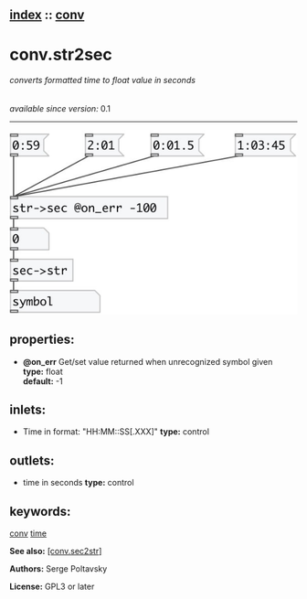[index](index.html) :: [conv](category_conv.html)
---

# conv.str2sec

###### converts formatted time to float value in seconds

*available since version:* 0.1

---




[![example](../examples/img/conv.str2sec.jpg)](../examples/pd/conv.str2sec.pd)







## properties:

* **@on_err** 
Get/set value returned when unrecognized symbol given<br>
__type:__ float<br>
__default:__ -1<br>



## inlets:

* Time in format: &#34;HH:MM::SS[.XXX]&#34; 
__type:__ control<br>



## outlets:

* time in seconds
__type:__ control<br>



## keywords:

[conv](keywords/conv.html)
[time](keywords/time.html)



**See also:**
[\[conv.sec2str\]](conv.sec2str.html)




**Authors:** Serge Poltavsky




**License:** GPL3 or later





